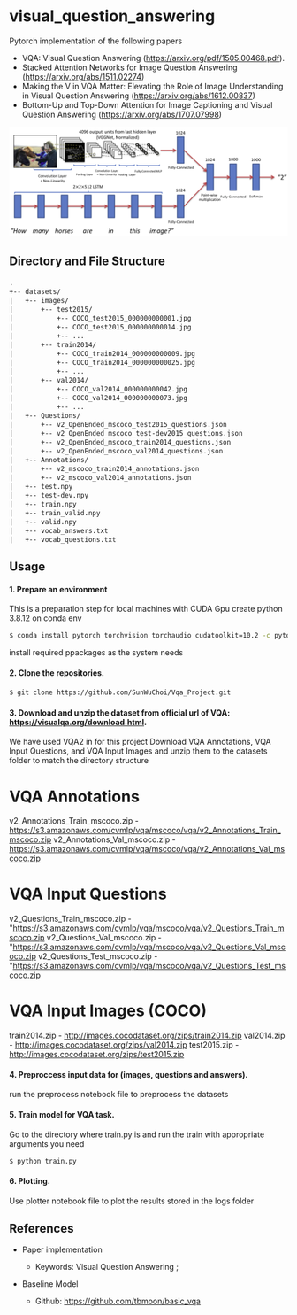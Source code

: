 # visual_question_answering
Pytorch implementation of the following papers 
- VQA: Visual Question Answering (https://arxiv.org/pdf/1505.00468.pdf).
- Stacked Attention Networks for Image Question Answering (https://arxiv.org/abs/1511.02274)
- Making the V in VQA Matter: Elevating the Role of Image Understanding in Visual Question Answering (https://arxiv.org/abs/1612.00837)
- Bottom-Up and Top-Down Attention for Image Captioning and Visual Question Answering (https://arxiv.org/abs/1707.07998)


![model](./png/basic_model.png)

## Directory and File Structure
```
.
+-- datasets/
|   +-- images/
|       +-- test2015/
|           +-- COCO_test2015_000000000001.jpg
|           +-- COCO_test2015_000000000014.jpg
|           +-- ...
|       +-- train2014/
|           +-- COCO_train2014_000000000009.jpg
|           +-- COCO_train2014_000000000025.jpg
|           +-- ...
|       +-- val2014/
|           +-- COCO_val2014_000000000042.jpg
|           +-- COCO_val2014_000000000073.jpg
|           +-- ...
|   +-- Questions/
|       +-- v2_OpenEnded_mscoco_test2015_questions.json
|       +-- v2_OpenEnded_mscoco_test-dev2015_questions.json
|       +-- v2_OpenEnded_mscoco_train2014_questions.json
|       +-- v2_OpenEnded_mscoco_val2014_questions.json
|   +-- Annotations/
|       +-- v2_mscoco_train2014_annotations.json
|       +-- v2_mscoco_val2014_annotations.json
|   +-- test.npy
|   +-- test-dev.npy
|   +-- train.npy
|   +-- train_valid.npy
|   +-- valid.npy
|   +-- vocab_answers.txt
|   +-- vocab_questions.txt
```


## Usage 
#### 1. Prepare an environment
This is a preparation step for local machines with CUDA Gpu
create python 3.8.12 on conda env
```bash
$ conda install pytorch torchvision torchaudio cudatoolkit=10.2 -c pytorch
```
install required ppackages as the system needs

#### 2. Clone the repositories.
```bash
$ git clone https://github.com/SunWuChoi/Vqa_Project.git
```

#### 3. Download and unzip the dataset from official url of VQA: https://visualqa.org/download.html.
We have used VQA2 in for this project
Download VQA Annotations, VQA Input Questions, and VQA Input Images and unzip them to the datasets folder to match the directory structure

# VQA Annotations
v2_Annotations_Train_mscoco.zip - https://s3.amazonaws.com/cvmlp/vqa/mscoco/vqa/v2_Annotations_Train_mscoco.zip
v2_Annotations_Val_mscoco.zip - https://s3.amazonaws.com/cvmlp/vqa/mscoco/vqa/v2_Annotations_Val_mscoco.zip

# VQA Input Questions
v2_Questions_Train_mscoco.zip - "https://s3.amazonaws.com/cvmlp/vqa/mscoco/vqa/v2_Questions_Train_mscoco.zip
v2_Questions_Val_mscoco.zip - "https://s3.amazonaws.com/cvmlp/vqa/mscoco/vqa/v2_Questions_Val_mscoco.zip
v2_Questions_Test_mscoco.zip - "https://s3.amazonaws.com/cvmlp/vqa/mscoco/vqa/v2_Questions_Test_mscoco.zip

# VQA Input Images (COCO)
train2014.zip - http://images.cocodataset.org/zips/train2014.zip
val2014.zip - http://images.cocodataset.org/zips/val2014.zip
test2015.zip - http://images.cocodataset.org/zips/test2015.zip


#### 4. Preproccess input data for (images, questions and answers).

run the preprocess notebook file to preprocess the datasets

#### 5. Train model for VQA task.
Go to the directory where train.py is and run the train with appropriate arguments you need
```bash
$ python train.py
```
#### 6. Plotting.
Use plotter notebook file to plot the results stored in the logs folder

## References
* Paper implementation
  + Keywords: Visual Question Answering ;
    
* Baseline Model
  + Github: https://github.com/tbmoon/basic_vqa
